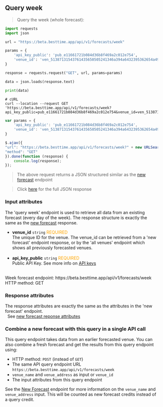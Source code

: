 ## Query week

> Query the week (whole forecast):

```python
import requests
import json

url = "https://beta.besttime.app/api/v1/forecasts/week"

params = {
    'api_key_public': 'pub_e11661721b084d36b8f469a2c012e754',
    'venue_id': 'ven_51387131543761435650505241346a394a6432395362654a496843',
}

response = requests.request("GET", url, params=params)

data = json.loads(response.text)

print(data)
```

```shell
# cURL
curl --location --request GET 'https://beta.besttime.app/api/v1/forecasts/week?api_key_public=pub_e11661721b084d36b8f469a2c012e754&venue_id=ven_51387131543761435650505241346a394a6432395362654a496843'
```

```javascript
var params = {
    'api_key_public': 'pub_e11661721b084d36b8f469a2c012e754',
    'venue_id': 'ven_51387131543761435650505241346a394a6432395362654a496843'
}

$.ajax({
"url": "https://beta.besttime.app/api/v1/forecasts/week?" + new URLSearchParams(params),
"method": "GET"
}).done(function (response) {
    console.log(response);
});
```

> The above request returns a JSON structured similar as the [new forecast](#new-forecast) endpoint

> Click <a href="https://github.com/besttime-app/slate/blob/master/source/examples/forecast_new/forecast_new_response.json" target="_blank">here</a> for the full JSON response

### Input attributes

The 'query week' endpoint is used to retrieve all data from an existing forecast (every day of the week). The response structure is exactly the same as the [new forecast](#new-forecast) response. 

- **venue_id** `string` <span style="color:orange">REQUIRED</span>  
 The unique ID for the venue. The venue_id can be retrieved from a 'new forecast' endpoint response, or by the 'all venues' endpoint which shows all previously forecasted venues.  
 &nbsp; 
- **api_key_public** `string` <span style="color:orange">REQUIRED</span>  
 Public API Key. See more info on [API keys](#api-keys)  
 &nbsp; 

<aside class="notice">
Week forecast endpoint: https://beta.besttime.app/api/v1/forecasts/week
</aside>

<aside class="notice">
HTTP method: GET
</aside>


### Response attributes

The response attributes are exactly the same as the attributes in the 'new forecast' endpoint.  
 &nbsp;
See [new forecast reponse attributes](#responseattributesnewforecast)

### Combine a new forecast with this query in a single API call
This query endpoint takes data from an earlier forecasted venue. You can also combine a fresh forecast and get the results from this query endpoint using:

-  HTTP method: `POST` (instead of `GET`)
-  The same API query endpoint URL `https://beta.besttime.app/api/v1/forecasts/week`
-  `venue_name` and `venue_address` as input or `venue_id`
- The input attributes from this query endpoint

See the [New Forecast](#forecast-new-link) endpoint for more information on the `venue_name` and `venue_address` input. This will be counted as new forecast credits instead of a query credit.